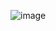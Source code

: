 ![image](https://github.com/MThomasThlink/TesteVLC/assets/151654642/e1fd6c38-1f4e-4cb9-824e-516886ccecdc)
